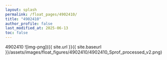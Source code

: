 ```yaml
---
layout: splash
permalink: /float_pages/4902410/
title: "4902410"
author_profile: false
last_modified_at: 2025-06-13
toc: false
---
```

 
4902410
![img-png]({{ site.url }}{{ site.baseurl }}/assets/images/float_figures/4902410/4902410_Sprof_processed_v2.png)